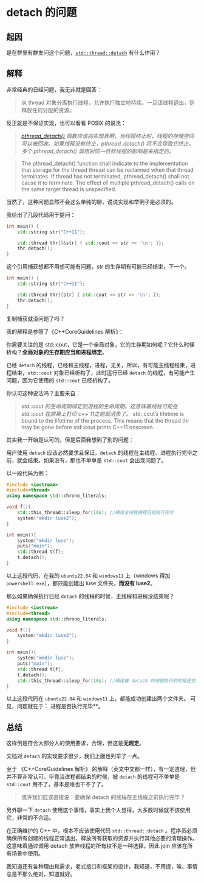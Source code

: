 # detach 的问题

## 起因

是在群里有群友问这个问题，[`std::thread::detach`](https://zh.cppreference.com/w/cpp/thread/thread/detach) 有什么作用？

## 解释

非常经典的日经问题，我无非就是回答：

> 从 thread 对象分离执行线程，允许执行独立地持续。一旦该线程退出，则释放任何分配的资源。

反正就是不保证实现，也可以看看 POSIX 的说法：

>*[pthread_detach()](https://pubs.opengroup.org/onlinepubs/009696899/functions/pthread_detach.html) 函数应该向实现表明，当线程终止时，线程的存储空间可以被回收。如果线程没有终止，pthread_detach() 将不会导致它终止。多个 pthread_detach() 调用对同一目标线程的影响是未指定的。*

>The pthread_detach() function shall indicate to the implementation that storage for the thread thread can be reclaimed when that thread terminates. If thread has not terminated, pthread_detach() shall not cause it to terminate. The effect of multiple pthread_detach() calls on the same target thread is unspecified.

当然了，这种问题显然不会这么单纯的聊，说说实现和举例子是必须的。

我给出了几段代码用于提问：

```cpp
int main() {
    std::string str{"C++11"};

    std::thread thr{[&str] { std::cout << str << '\n'; }};
    thr.detach();
}
```

这个引用捕获想都不用想可能有问题，str 的生存期有可能已经结束，下一个。

```cpp
int main() {
    std::string str{"C++11"};

    std::thread thr{[str] { std::cout << str << '\n'; }};
    thr.detach();
}
```

复制捕获就没问题了吗？

我的解释是参照了《C++CoreGuidelines 解析》：

你需要关注的是 std::cout，它是一个全局对象，它的生存期如何呢？它什么时候析构？**全局对象的生存期应当和进程绑定**。

已经 `detach` 的线程，已经和主线程，进程，无关，所以，有可能主线程结束，进程结束，`std::cout` 对象已经析构了，此时运行已经 `detach` 的线程，有可能产生问题，因为它使用的 `std::cout` 已经析构了。

你认可这种说法吗？主要来自：

>*std::cout 的生命周期绑定到进程的生命周期。这意味着线程可能在 std::cout 在屏幕上打印 c++ 11之前就消失了。*
> std::cout’s lifetime is bound to the lifetime of the process. This means that the thread thr may be gone before std::cout prints C++11 onscreen.

其实我一开始是认可的，但是后面我想到了别的问题：

用户使用 `detach` 应该必然要求且保证，`detach` 的线程在主线程、进程执行完毕之前，就会结束。如果没有，那也不单单是 `std::cout` 会出现问题了。

以一段代码为例：

```cpp
#include <iostream>
#include<thread>
using namespace std::chrono_literals;

void f(){
    std::this_thread::sleep_for(10s); //确保主线程进程已经执行完毕
    system("mkdir luse2");
}

int main(){
    system("mkdir luse");
    puts("main");
    std::thread t{f};
    t.detach();
}
```

以上这段代码，在我的 `ubuntu22.04` 和 `windows11` 上（windows 得加 `powershell.exe`），都只能创建出 luse 文件夹，**而没有 luse2**。

那么如果确保执行已经 `detach` 的线程的时候，主线程和进程没结束呢？

```cpp
#include <iostream>
#include<thread>
using namespace std::chrono_literals;

void f(){
    system("mkdir luse2");
}

int main(){
    system("mkdir luse");
    puts("main");
    std::thread t{f};
    t.detach();
    std::this_thread::sleep_for(10s); //确保被 detach 的线程执行的时候还在
}
```

以上这段代码在 `ubuntu22.04` 和 `windows11` 上，都能成功创建出两个文件夹。
可见，问题就在于：
进程是否执行完毕**。

## 总结

这样倒是符合大部分人的使用要求，合理，但这是**无规定**。

文档对 `detach` 的实现要求很少，我们上面也列举了一点。

至于 《C++CoreGuidelines 解析》 的解释（英文中文都一样），有一定道理，但并不算非常认可。毕竟当进程都结束的时候，被 `detach` 的线程可不单单是 `std::cout` 用不了，基本是啥也干不了了。

> 或许我们应该直接说：要确保 detach 的线程在主线程之前执行完毕？

另外聊一下 `detach` 使用这个事情，事实上我个人觉得，大多数时候就不该使用它，非常的不合适。

在正确维护的 C++ 中，根本不应该使用代码 `std::thread::detach` 。程序员必须确保所有创建的线程正常退出，释放所有获取的资源并执行其他必要的清理操作。这意味着通过调用 detach 放弃线程的所有权不是一种选择，因此 join 应该在所有场景中使用。

我知道还有各种理由和需求，老式接口和框架的设计，我知道，不用提，唉，事情总是不那么绝对，知道就好。
